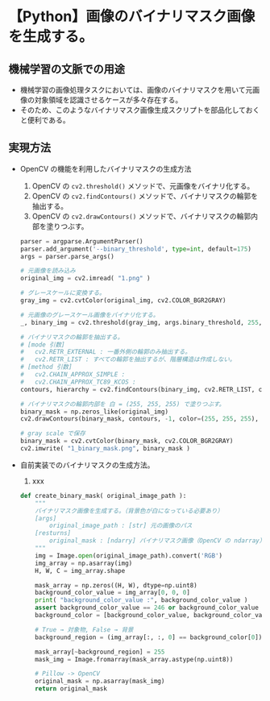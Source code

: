 # 【Python】画像のバイナリマスク画像を生成する。

## 機械学習の文脈での用途
- 機械学習の画像処理タスクにおいては、画像のバイナリマスクを用いて元画像の対象領域を認識させるケースが多々存在する。
- そのため、このようなバイナリマスク画像生成スクリプトを部品化しておくと便利である。

## 実現方法

- OpenCV の機能を利用したバイナリマスクの生成方法
    1. OpenCV の `cv2.threshold()` メソッドで、元画像をバイナリ化する。
    1. OpenCV の `cv2.findContours()` メソッドで、バイナリマスクの輪郭を抽出する。
    1. OpenCV の `cv2.drawContours()`  メソッドで、バイナリマスクの輪郭内部を塗りつぶす。
    ```python
    parser = argparse.ArgumentParser()
    parser.add_argument('--binary_threshold', type=int, default=175)
    args = parser.parse_args()
    
    # 元画像を読み込み
    original_img = cv2.imread( "1.png" )
    
    # グレースケールに変換する。
    gray_img = cv2.cvtColor(original_img, cv2.COLOR_BGR2GRAY)

    # 元画像のグレースケール画像をバイナリ化する。
    _, binary_img = cv2.threshold(gray_img, args.binary_threshold, 255, cv2.THRESH_BINARY_INV)

    # バイナリマスクの輪郭を抽出する。
    # [mode 引数]
    #   cv2.RETR_EXTERNAL : 一番外側の輪郭のみ抽出する。
    #   cv2.RETR_LIST : すべての輪郭を抽出するが、階層構造は作成しない。
    # [method 引数]
    #   cv2.CHAIN_APPROX_SIMPLE : 
    #   cv2.CHAIN_APPROX_TC89_KCOS :
    contours, hierarchy = cv2.findContours(binary_img, cv2.RETR_LIST, cv2.CHAIN_APPROX_SIMPLE)

    # バイナリマスクの輪郭内部を 白 = (255, 255, 255) で塗りつぶす。
    binary_mask = np.zeros_like(original_img)
    cv2.drawContours(binary_mask, contours, -1, color=(255, 255, 255), thickness=-1)

    # gray scale で保存
    binary_mask = cv2.cvtColor(binary_mask, cv2.COLOR_BGR2GRAY)
    cv2.imwrite( "1_binary_mask.png", binary_mask )
    ```

- 自前実装でのバイナリマスクの生成方法。
    1. xxx
    ```python
    def create_binary_mask( original_image_path ):
        """
        バイナリマスク画像を生成する。（背景色が白になっている必要あり）
        [args]
            original_image_path : [str] 元の画像のパス
        [resturns]
            original_mask : [ndarry] バイナリマスク画像（OpenCV の ndarray）
        """
        img = Image.open(original_image_path).convert('RGB')
        img_array = np.asarray(img)
        H, W, C = img_array.shape
    
        mask_array = np.zeros((H, W), dtype=np.uint8)
        background_color_value = img_array[0, 0, 0]
        print( "background_color_value :", background_color_value )
        assert background_color_value == 246 or background_color_value == 255
        background_color = [background_color_value, background_color_value, background_color_value]
    
        # True → 対象物, False → 背景
        background_region = (img_array[:, :, 0] == background_color[0]) & (img_array[:, :, 1] == background_color[1]) & (img_array[:, :, 2] == background_color[2])

        mask_array[~background_region] = 255
        mask_img = Image.fromarray(mask_array.astype(np.uint8))

        # Pillow -> OpenCV
        original_mask = np.asarray(mask_img)
        return original_mask


    ```

